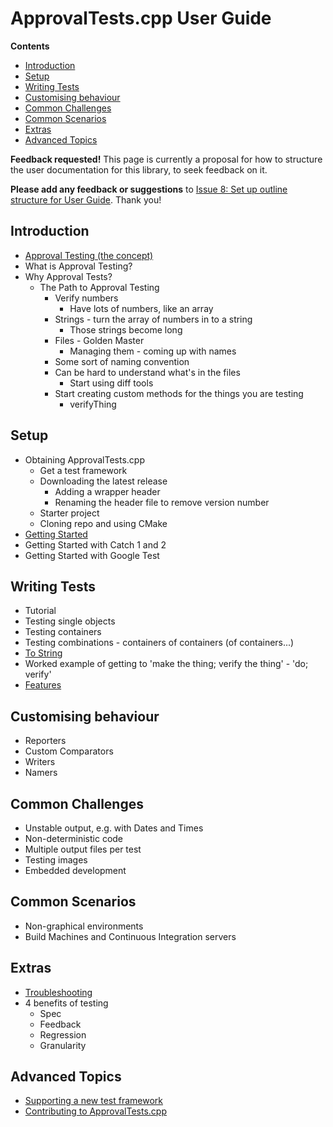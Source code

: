 <a id="top"></a>

# ApprovalTests.cpp User Guide

**Contents**

<!-- vscode-markdown-toc -->
* [Introduction](#Introduction)
* [Setup](#Setup)
* [Writing Tests](#WritingTests)
* [Customising behaviour](#Customisingbehaviour)
* [Common Challenges](#CommonChallenges)
* [Common Scenarios](#CommonScenarios)
* [Extras](#Extras)
* [Advanced Topics](#AdvancedTopics)

<!-- vscode-markdown-toc-config
	numbering=false
	autoSave=true
	/vscode-markdown-toc-config -->
<!-- /vscode-markdown-toc -->

**Feedback requested!** This page is currently a proposal for how to structure the user documentation
for this library, to seek feedback on it.

**Please add any feedback or suggestions** to [Issue 8: Set up outline structure for User Guide](https://github.com/approvals/ApprovalTests.cpp/issues/8).
Thank you!

<!-- To get the most out of ApprovalTests, start with the Tutorial.
Once you're up and running, consider the following reference material. -->

## <a name='Introduction'></a>Introduction

* [Approval Testing (the concept)](ApprovalTestingConcept.md#top)
* What is Approval Testing?
* Why Approval Tests?
    * The Path to Approval Testing
        * Verify numbers
            * Have lots of numbers, like an array
        * Strings - turn the array of numbers in to a string
            * Those strings become long
        * Files - Golden Master
            * Managing them - coming up with names
        * Some sort of naming convention
        * Can be hard to understand what's in the files
            * Start using diff tools
        * Start creating custom methods for the things you are testing
            * verifyThing

## <a name='Setup'></a>Setup

* Obtaining ApprovalTests.cpp
    * Get a test framework
    * Downloading the latest release
        * Adding a wrapper header
        * Renaming the header file to remove version number
    * Starter project
    * Cloning repo and using CMake
* [Getting Started](GettingStarted.md#top)
* Getting Started with Catch 1 and 2
* Getting Started with Google Test

## <a name='WritingTests'></a>Writing Tests

* Tutorial
* Testing single objects
* Testing containers
* Testing combinations - containers of containers (of containers...)
* [To String](ToString.md#top)
* Worked example of getting to 'make the thing; verify the thing' - 'do; verify'
* [Features](Features.md#top)

## <a name='Customisingbehaviour'></a>Customising behaviour

* Reporters
* Custom Comparators
* Writers
* Namers

## <a name='CommonChallenges'></a>Common Challenges

* Unstable output, e.g. with Dates and Times
* Non-deterministic code
* Multiple output files per test
* Testing images
* Embedded development

## <a name='CommonScenarios'></a>Common Scenarios

* Non-graphical environments
* Build Machines and Continuous Integration servers

## <a name='Extras'></a>Extras

* [Troubleshooting](Troubleshooting.md#top)
* 4 benefits of testing
    * Spec
    * Feedback
    * Regression
    * Granularity

## <a name='AdvancedTopics'></a>Advanced Topics

* [Supporting a new test framework](SupportingNewTestFramework.md#top)
* [Contributing to ApprovalTests.cpp](Contributing.md#top)
